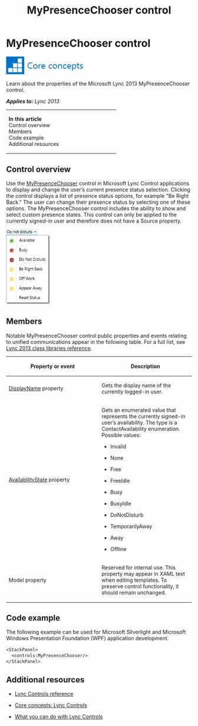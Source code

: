 ﻿---
title: MyPresenceChooser control
TOCTitle: MyPresenceChooser control
ms:assetid: d19cd08f-4dd0-4de3-8a2a-05d462de6cff
ms:mtpsurl: https://msdn.microsoft.com/en-us/library/JJ945580(v=office.15)
ms:contentKeyID: 51541404
ms.date: 07/24/2014
mtps_version: v=office.15
dev_langs:
- xaml
---

# MyPresenceChooser control

![Core concepts](images/JJ933133.mod_icon_CoreConcepts_long(Office.15).png "Core concepts")

Learn about the properties of the Microsoft Lync 2013 MyPresenceChooser control.


_**Applies to:** Lync 2013_

<table>
<colgroup>
<col style="width: 50%" />
<col style="width: 50%" />
</colgroup>
<tbody>
<tr class="odd">
<td><p><strong>In this article</strong><br />
Control overview<br />
Members<br />
Code example<br />
Additional resources</p></td>
<td></td>
</tr>
</tbody>
</table>


## Control overview

Use the [MyPresenceChooser](mypresencechooser-class-microsoft-lync-controls_1.md) control in Microsoft Lync Control applications to display and change the user’s current presence status selection. Clicking the control displays a list of presence status options, for example "Be Right Back." The user can change their presence status by selecting one of these options. The MyPresenceChooser control includes the ability to show and select custom presence states. This control can only be applied to the currently signed-in user and therefore does not have a Source property.

![MyPresenceChooser Control](images/JJ933130.MyPresenceChooserControl(Office.15).png "MyPresenceChooser Control")

## Members

Notable MyPresenceChooser control public properties and events relating to unified communications appear in the following table. For a full list, see [Lync 2013 class libraries reference](lync-2013-class-libraries-reference.md).

<table>
<colgroup>
<col style="width: 50%" />
<col style="width: 50%" />
</colgroup>
<thead>
<tr class="header">
<th><p>Property or event</p></th>
<th><p>Description</p></th>
</tr>
</thead>
<tbody>
<tr class="odd">
<td><p><a href="selfbase-displayname-property-microsoft-lync-controls_1.md">DisplayName</a> property</p></td>
<td><p>Gets the display name of the currently logged-in user.</p></td>
</tr>
<tr class="even">
<td><p><a href="mypresencechooser-availabilitystate-property-microsoft-lync-controls_1.md">AvailabilityState</a> property</p></td>
<td><p>Gets an enumerated value that represents the currently signed-in user’s availability. The type is a ContactAvailability enumeration. Possible values:</p>
<ul>
<li><p>Invalid</p></li>
<li><p>None</p></li>
<li><p>Free</p></li>
<li><p>FreeIdle</p></li>
<li><p>Busy</p></li>
<li><p>BusyIdle</p></li>
<li><p>DoNotDisturb</p></li>
<li><p>TemporarilyAway</p></li>
<li><p>Away</p></li>
<li><p>Offline</p></li>
</ul></td>
</tr>
<tr class="odd">
<td><p>Model property</p></td>
<td><p>Reserved for internal use. This property may appear in XAML text when editing templates. To preserve control functionality, it should remain unchanged.</p></td>
</tr>
</tbody>
</table>


## Code example

The following example can be used for Microsoft Silverlight and Microsoft Windows Presentation Foundation (WPF) application development.

``` xaml
<StackPanel>
  <controls:MyPresenceChooser/>
</StackPanel>
```

## Additional resources

  - [Lync Controls reference](lync-controls-reference.md)

  - [Core concepts: Lync Controls](core-concepts-lync-controls.md)

  - [What you can do with Lync Controls](what-you-can-do-with-lync-controls.md)

